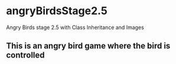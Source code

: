 # angryBirdsStage2.5
Angry Birds stage 2.5 with Class Inheritance and Images
## This is an angry bird game where the bird is controlled 